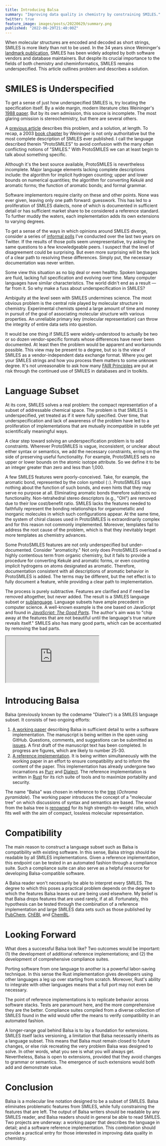 ```yaml
---
title: Introducing Balsa
summary: "Improving data quality in chemistry by constraining SMILES."
twitter: true
feature_image: images/posts/20220629/summary.png
published: "2022-06-29T21:40:00Z"
---
```


When molecular structures are encoded and decoded as short strings, SMILES is more likely than not to be used. In the 34 years since Weininger's [landmark publication](https://doi.org/10.1021/ci00057a005), SMILES has been widely adopted by both software vendors and database maintainers. But despite its crucial importance to the fields of both chemistry and cheminformatics, SMILES remains underspecified. This article outlines problem and describes a solution.

# SMILES is Underspecified

To get a sense of just how underspecified SMILES is, try locating the specification itself. By a wide margin, modern literature cites Weininger's [1988 paper](https://doi.org/10.1021/ci00057a005). But by its own admission, this source is incomplete. The most glaring omission is stereochemistry, but there are several others.

A [previous article](/articles/2022/06/01/protosmiles/) describes this problem, and a solution, at length. To recap, a 2003 [book chapter](http://doi.wiley.com/10.1002/9783527618279.ch5) by Weininger is not only authoritative but the most complete description of SMILES ever published. I call the language described therein "ProtoSMILES" to avoid confusion with the many often conflicting notions of "SMILES." With ProtoSMILES we can at least begin to talk about something specific.

Although it's the best source available, ProtoSMILES is nevertheless incomplete. Major language elements lacking complete descriptions include: the algorithm for implicit hydrogen counting; upper and lower bounds on numerical quantities; the algorithm for converting Kekulé and aromatic forms; the function of aromatic bonds; and formal grammar.

Software implementors require clarity on these and other points. None was ever given, leaving only one path forward: guesswork. This has led to a proliferation of SMILES dialects, none of which is documented in sufficient detail or has sufficient market share to be considered a reference standard. To further muddy the waters, each implementation adds its own extensions to varying degrees.

To get a sense of the ways in which opinions around SMILES diverge, consider a series of [informal polls](/articles/2022/06/15/smiles-problems/) I've conducted over the last two years on Twitter. If the results of those polls seem unrepresentative, try asking the same questions to a few knowledgeable peers. I suspect that the level of disagreement could be surprising. But even more surprising will be the lack of a clear path to resolving these differences. Simply put, the necessary documentation was never written.

Some view this situation as no big deal or even healthy. Spoken languages are fluid, lacking full specification and evolving over time. Many computer languages have similar characteristics. The world didn't end as a result &mdash; far from it. So why make a fuss about underspecification in SMILES?

Ambiguity at the level seen with SMILES undermines science. The most obvious problem is the central role played by molecular structure in chemistry. Experimental chemists spend a large amount of time and money in pursuit of the goal of associating molecular structure with various properties. An unreliable primary key (molecular representation) can throw the integrity of entire data sets into question.

It would be one thing if SMILES were widely-understood to actually be two or so dozen vendor-specific formats whose differences have never been documented. At least then the problem would be apparent and workarounds possible. This view may be present to a degree, but so is the view of SMILES as a vendor-independent data exchange format. Where you get your SMILES strings and how you process them matters to some unknown degree. It's not unreasonable to ask how many [FAIR Principles](https://www.go-fair.org/fair-principles/) are put at risk through the continued use of SMILES in databases and in toolkits.

# Language Subset

At its core, SMILES solves a real problem: the compact representation of a subset of addressable chemical space. The problem is that SMILES is underspecified, yet treated as if it were fully specified. Over time, that underspecification and lack of awareness of the problem have led to a proliferation of implementations that are mutually incompatible in subtle yet scientifically meaningful ways.

A clear step toward solving an underspecification problem is to add constraints. Wherever ProtoSMILES is vague, inconsistent, or unclear about either syntax or semantics, we add the necessary constraints, erring on the side of preserving useful functionality. For example, ProtoSMILES sets no upper or lower bounds on the atomic isotope attribute. So we define it to be an integer greater than zero and less than 1,000.

A few SMILES features were poorly-conceived. Take, for example, the aromatic bond, represented by the colon symbol (`:`). ProtoSMILES says nothing about the function of such bonds, and even hints that they may serve no purpose at all. Eliminating aromatic bonds therefore subtracts no functionality. Non-tetrahedral stereo descriptors (e.g., "OH") are removed due to their low cost/benefit ratio. SMILES lacks the features needed to faithfully represent the bonding relationships for organometallic and inorganic molecules in which such configurations appear. At the same time, the system of chiral classes used in ProtoSMILES is extraordinarily complex and for this reason not commonly implemented. Moreover, templates fail to address the root cause of the problem, which is that they inevitably beget more templates as chemistry advances.

Some ProtoSMILES features are not only underspecified but under-documented. Consider "aromaticity." Not only does ProtoSMILES overload a highly contentious term from organic chemistry, but it fails to provide a procedure for converting Kekulé and aromatic forms, or even counting implicit hydrogens on atoms designated as aromatic. Therefore, documentation consistent with all descriptions of aromatic behavior in ProtoSMILES is added. The terms may be different, but the net effect is to fully document a feature, while providing a clear path to implementation.

The process is purely subtractive. Features are clarified and if need be removed altogether, but never added. The result is a SMILES language subset or [sublanguage](https://en.wikipedia.org/wiki/Sublanguage). Language subsets have ample precedent in computer science. A well-known example is the one based on JavaScript and found in *[JavaScript: The Good Parts](https://www.oreilly.com/library/view/javascript-the-good/9780596517748/)*. The author's aim was to "chip away at the features that are not beautiful until the language's true nature reveals itself." SMILES also has many good parts, which can be accentuated by removing the bad parts.

<div class="videowrapper">
  <iframe src="https://www.youtube.com/embed/hQVTIJBZook" allowfullscreen></iframe>
</div>

# Introducing Balsa

Balsa (previously known by the codename "Dialect") is a SMILES language subset. It consists of two ongoing efforts:

1. [A working paper](https://github.com/metamolecular/balsadoc) describing Balsa in sufficient detail to write a software implementation. The manuscript is being written in the open using GitHub. Questions, comments, and suggestions can be submitted as [issues](https://github.com/metamolecular/balsadoc/issues). A first draft of the manuscript text has been completed. In progress are figures, which are likely to number 25-30.
2. [A reference implementation](https://github.com/metamolecular/balsa). It is being written simultaneously with the working paper in an effort to ensure compatibility and to inform the content of the paper. This implementation has already undergone two incarnations as [Purr](https://github.com/rapodaca/purr) and [Dialect](https://github.com/rapodaca/dialect.rs). The reference implementation is written in [Rust](/articles/2020/01/20/cheminformatics-in-rust/) for its rich suite of tools and to maximize portability and security.

The name "Balsa" was chosen in reference to the [tree](https://en.wikipedia.org/wiki/Ochroma) (*Ochroma pyramidale*). The working paper introduces the concept of a "molecular tree" on which discussions of syntax and semantics are based. The wood from the balsa tree is [renowned](https://www.apogeerockets.com/education/downloads/Newsletter69.pdf) for its high strength-to-weight ratio, which fits well with the aim of compact, lossless molecular representation.

# Compatibility

The main reason to construct a language subset such as Balsa is compatibility with existing software. In this sense, Balsa strings should be readable by all SMILES implementations. Given a reference implementation, this endpoint can be tested in an automated fashion through a compliance suite. Such a compliance suite can also serve as a helpful resource for developing Balsa-compatible software.

A Balsa reader won't necessarily be able to interpret every SMILES. The degree to which this poses a practical problem depends on the degree to which the features Balsa leaves out are being used elsewhere. My belief is that Balsa drops features that are used rarely, if at all. Fortunately, this hypothesis can be tested through the combination of a reference implementation and large SMILES data sets such as those published by [PubChem](https://pubchem.ncbi.nlm.nih.gov), [ChEBI](https://www.ebi.ac.uk/chebi/), and [ChemBL](https://www.ebi.ac.uk/chembl/).

# Looking Forward

What does a successful Balsa look like? Two outcomes would be important: (1) the development of additional reference implementations; and (2) the development of comprehensive compliance suites.

Porting software from one language to another is a powerful labor-saving technique. In this sense the Rust implementation gives developers using other languages a leg up over starting from scratch. Moreover, Rust's ability to integrate with other languages means that a full port may not even be necessary.

The point of reference implementations is to replicate behavior across software stacks. Tests are paramount here, and the more comprehensive they are the better. Compliance suites compiled from a diverse collection of SMILES found in the wild would offer the means to verify compatibility in an automated fashion.

A longer-range goal behind Balsa is to lay a foundation for extensions. SMILES itself lacks versioning, a limitation that Balsa necessarily inherits as a language subset. This means that Balsa must remain closed to future changes, or else risk recreating the very problem Balsa was designed to solve. In other words, what you see is what you will always get. Nevertheless, Balsa is open to extensions, provided that they avoid changes to grammar or semantics. The emergence of such extensions would both add and demonstrate value.

# Conclusion

Balsa is a molecular line notation designed to be a subset of SMILES. Balsa eliminates problematic features from SMILES, while fully constraining the features that are left. The output of Balsa writers should be readable by any SMILES reader, and Balsa readers should in general be able to read SMILES. Two projects are underway: a working paper that describes the language in detail; and a software reference implementation. This combination should provide a practical entry for those interested in improving data quality in chemistry.
